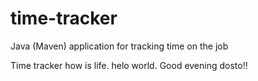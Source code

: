 # time-tracker
Java (Maven) application for tracking time on the job

Time tracker
how is life.
helo world.
Good evening dosto!!
